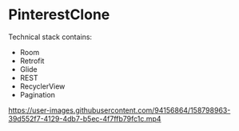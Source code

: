 # PinterestClone
Technical stack contains: 
- Room
- Retrofit
- Glide
- REST 
- RecyclerView
- Pagination

https://user-images.githubusercontent.com/94156864/158798963-39d552f7-4129-4db7-b5ec-4f7ffb79fc1c.mp4
